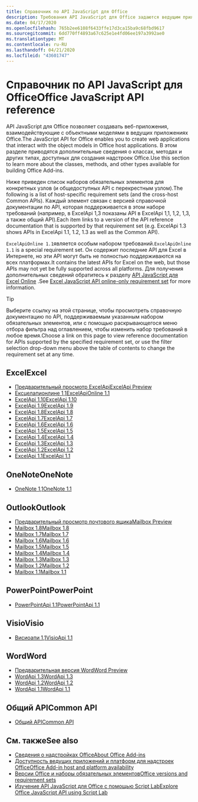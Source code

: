 ```yaml
---
title: Справочник по API JavaScript для Office
description: Требования API JavaScript для Office задаются ведущим приложением.
ms.date: 04/17/2020
ms.openlocfilehash: 765b2ee6108f6433ffe17d3ca15ba9c68fbd9617
ms.sourcegitcommit: 6dd770ff4893a67c625e1e4fd06ee197a3992ae0
ms.translationtype: MT
ms.contentlocale: ru-RU
ms.lasthandoff: 04/21/2020
ms.locfileid: "43601747"
---
```

# <a name="office-javascript-api-reference"></a><span data-ttu-id="e4b25-103">Справочник по API JavaScript для Office</span><span class="sxs-lookup"><span data-stu-id="e4b25-103">Office JavaScript API reference</span></span>

<span data-ttu-id="e4b25-104">API JavaScript для Office позволяет создавать веб-приложения, взаимодействующие с объектными моделями в ведущих приложениях Office.</span><span class="sxs-lookup"><span data-stu-id="e4b25-104">The JavaScript API for Office enables you to create web applications that interact with the object models in Office host applications.</span></span> <span data-ttu-id="e4b25-105">В этом разделе приводятся дополнительные сведения о классах, методах и других типах, доступных для создания надстроек Office.</span><span class="sxs-lookup"><span data-stu-id="e4b25-105">Use this section to learn more about the classes, methods, and other types available for building Office Add-ins.</span></span>

<span data-ttu-id="e4b25-106">Ниже приведен список наборов обязательных элементов для конкретных узлов (и общедоступных API с перекрестным узлом).</span><span class="sxs-lookup"><span data-stu-id="e4b25-106">The following is a list of host-specific requirement sets (and the cross-host Common APIs).</span></span> <span data-ttu-id="e4b25-107">Каждый элемент связан с версией справочной документации по API, которая поддерживается в этом наборе требований (например, в ExcelApi 1,3 показаны API в ExcelApi 1,1, 1,2, 1,3, а также общий API).</span><span class="sxs-lookup"><span data-stu-id="e4b25-107">Each item links to a version of the API reference documentation that is supported by that requirement set (e.g. ExcelApi 1.3 shows APIs in ExcelApi 1.1, 1.2, 1.3 as well as the Common API).</span></span>

<span data-ttu-id="e4b25-108">`ExcelApiOnline 1.1`является особым набором требований.</span><span class="sxs-lookup"><span data-stu-id="e4b25-108">`ExcelApiOnline 1.1` is a special requirement set.</span></span> <span data-ttu-id="e4b25-109">Он содержит последние API для Excel в Интернете, но эти API могут быть не полностью поддерживаются на всех платформах.</span><span class="sxs-lookup"><span data-stu-id="e4b25-109">It contains the latest APIs for Excel on the web, but those APIs may not yet be fully supported across all platforms.</span></span> <span data-ttu-id="e4b25-110">Для получения дополнительных сведений обратитесь к разделу [API JavaScript для Excel Online](/office/dev/add-ins/reference/requirement-sets/excel-api-online-requirement-set) .</span><span class="sxs-lookup"><span data-stu-id="e4b25-110">See [Excel JavaScript API online-only requirement set](/office/dev/add-ins/reference/requirement-sets/excel-api-online-requirement-set) for more information.</span></span>

> [!TIP]
> <span data-ttu-id="e4b25-111">Выберите ссылку на этой странице, чтобы просмотреть справочную документацию по API, поддерживаемым указанным набором обязательных элементов, или с помощью раскрывающегося меню отбора фильтра над оглавлением, чтобы изменить набор требований в любое время.</span><span class="sxs-lookup"><span data-stu-id="e4b25-111">Choose a link on this page to view reference documentation for APIs supported by the specified requirement set, or use the filter selection drop-down menu above the table of contents to change the requirement set at any time.</span></span>

## <a name="excel"></a><span data-ttu-id="e4b25-112">Excel</span><span class="sxs-lookup"><span data-stu-id="e4b25-112">Excel</span></span>

- [<span data-ttu-id="e4b25-113">Предварительный просмотр ExcelApi</span><span class="sxs-lookup"><span data-stu-id="e4b25-113">ExcelApi Preview</span></span>](/javascript/api/excel?view=excel-js-preview)
- [<span data-ttu-id="e4b25-114">Ексцелапионлине 1,1</span><span class="sxs-lookup"><span data-stu-id="e4b25-114">ExcelApiOnline 1.1</span></span>](/javascript/api/excel?view=excel-js-online)
- [<span data-ttu-id="e4b25-115">ExcelApi 1.10</span><span class="sxs-lookup"><span data-stu-id="e4b25-115">ExcelApi 1.10</span></span>](/javascript/api/excel?view=excel-js-1.10)
- [<span data-ttu-id="e4b25-116">ExcelApi 1.9</span><span class="sxs-lookup"><span data-stu-id="e4b25-116">ExcelApi 1.9</span></span>](/javascript/api/excel?view=excel-js-1.9)
- [<span data-ttu-id="e4b25-117">ExcelApi 1.8</span><span class="sxs-lookup"><span data-stu-id="e4b25-117">ExcelApi 1.8</span></span>](/javascript/api/excel?view=excel-js-1.8)
- [<span data-ttu-id="e4b25-118">ExcelApi 1.7</span><span class="sxs-lookup"><span data-stu-id="e4b25-118">ExcelApi 1.7</span></span>](/javascript/api/excel?view=excel-js-1.7)
- [<span data-ttu-id="e4b25-119">ExcelApi 1.6</span><span class="sxs-lookup"><span data-stu-id="e4b25-119">ExcelApi 1.6</span></span>](/javascript/api/excel?view=excel-js-1.6)
- [<span data-ttu-id="e4b25-120">ExcelApi 1.5</span><span class="sxs-lookup"><span data-stu-id="e4b25-120">ExcelApi 1.5</span></span>](/javascript/api/excel?view=excel-js-1.5)
- [<span data-ttu-id="e4b25-121">ExcelApi 1.4</span><span class="sxs-lookup"><span data-stu-id="e4b25-121">ExcelApi 1.4</span></span>](/javascript/api/excel?view=excel-js-1.4)
- [<span data-ttu-id="e4b25-122">ExcelApi 1.3</span><span class="sxs-lookup"><span data-stu-id="e4b25-122">ExcelApi 1.3</span></span>](/javascript/api/excel?view=excel-js-1.3)
- [<span data-ttu-id="e4b25-123">ExcelApi 1.2</span><span class="sxs-lookup"><span data-stu-id="e4b25-123">ExcelApi 1.2</span></span>](/javascript/api/excel?view=excel-js-1.2)
- [<span data-ttu-id="e4b25-124">ExcelApi 1.1</span><span class="sxs-lookup"><span data-stu-id="e4b25-124">ExcelApi 1.1</span></span>](/javascript/api/excel?view=excel-js-1.1)

## <a name="onenote"></a><span data-ttu-id="e4b25-125">OneNote</span><span class="sxs-lookup"><span data-stu-id="e4b25-125">OneNote</span></span>

- [<span data-ttu-id="e4b25-126">OneNote 1,1</span><span class="sxs-lookup"><span data-stu-id="e4b25-126">OneNote 1.1</span></span>](/javascript/api/onenote?view=onenote-js-1.1)

## <a name="outlook"></a><span data-ttu-id="e4b25-127">Outlook</span><span class="sxs-lookup"><span data-stu-id="e4b25-127">Outlook</span></span>

- [<span data-ttu-id="e4b25-128">Предварительный просмотр почтового ящика</span><span class="sxs-lookup"><span data-stu-id="e4b25-128">Mailbox Preview</span></span>](/javascript/api/outlook?view=outlook-js-preview)
- [<span data-ttu-id="e4b25-129">Mailbox 1.8</span><span class="sxs-lookup"><span data-stu-id="e4b25-129">Mailbox 1.8</span></span>](/javascript/api/outlook?view=outlook-js-1.8)
- [<span data-ttu-id="e4b25-130">Mailbox 1.7</span><span class="sxs-lookup"><span data-stu-id="e4b25-130">Mailbox 1.7</span></span>](/javascript/api/outlook?view=outlook-js-1.7)
- [<span data-ttu-id="e4b25-131">Mailbox 1.6</span><span class="sxs-lookup"><span data-stu-id="e4b25-131">Mailbox 1.6</span></span>](/javascript/api/outlook?view=outlook-js-1.6)
- [<span data-ttu-id="e4b25-132">Mailbox 1.5</span><span class="sxs-lookup"><span data-stu-id="e4b25-132">Mailbox 1.5</span></span>](/javascript/api/outlook?view=outlook-js-1.5)
- [<span data-ttu-id="e4b25-133">Mailbox 1.4</span><span class="sxs-lookup"><span data-stu-id="e4b25-133">Mailbox 1.4</span></span>](/javascript/api/outlook?view=outlook-js-1.4)
- [<span data-ttu-id="e4b25-134">Mailbox 1.3</span><span class="sxs-lookup"><span data-stu-id="e4b25-134">Mailbox 1.3</span></span>](/javascript/api/outlook?view=outlook-js-1.3)
- [<span data-ttu-id="e4b25-135">Mailbox 1.2</span><span class="sxs-lookup"><span data-stu-id="e4b25-135">Mailbox 1.2</span></span>](/javascript/api/outlook?view=outlook-js-1.2)
- [<span data-ttu-id="e4b25-136">Mailbox 1.1</span><span class="sxs-lookup"><span data-stu-id="e4b25-136">Mailbox 1.1</span></span>](/javascript/api/outlook?view=outlook-js-1.1)

## <a name="powerpoint"></a><span data-ttu-id="e4b25-137">PowerPoint</span><span class="sxs-lookup"><span data-stu-id="e4b25-137">PowerPoint</span></span>

- [<span data-ttu-id="e4b25-138">PowerPointApi 1.1</span><span class="sxs-lookup"><span data-stu-id="e4b25-138">PowerPointApi 1.1</span></span>](/javascript/api/powerpoint?view=powerpoint-js-1.1)

## <a name="visio"></a><span data-ttu-id="e4b25-139">Visio</span><span class="sxs-lookup"><span data-stu-id="e4b25-139">Visio</span></span>

- [<span data-ttu-id="e4b25-140">Висиоапи 1,1</span><span class="sxs-lookup"><span data-stu-id="e4b25-140">VisioApi 1.1</span></span>](/javascript/api/visio?view=visio-js-1.1)

## <a name="word"></a><span data-ttu-id="e4b25-141">Word</span><span class="sxs-lookup"><span data-stu-id="e4b25-141">Word</span></span>

- [<span data-ttu-id="e4b25-142">Предварительная версия Word</span><span class="sxs-lookup"><span data-stu-id="e4b25-142">Word Preview</span></span>](/javascript/api/word?view=word-js-preview)
- [<span data-ttu-id="e4b25-143">WordApi 1.3</span><span class="sxs-lookup"><span data-stu-id="e4b25-143">WordApi 1.3</span></span>](/javascript/api/word?view=word-js-1.3)
- [<span data-ttu-id="e4b25-144">WordApi 1.2</span><span class="sxs-lookup"><span data-stu-id="e4b25-144">WordApi 1.2</span></span>](/javascript/api/word?view=word-js-1.2)
- [<span data-ttu-id="e4b25-145">WordApi 1.1</span><span class="sxs-lookup"><span data-stu-id="e4b25-145">WordApi 1.1</span></span>](/javascript/api/word?view=word-js-1.1)

## <a name="common-api"></a><span data-ttu-id="e4b25-146">Общий API</span><span class="sxs-lookup"><span data-stu-id="e4b25-146">Common API</span></span>

- [<span data-ttu-id="e4b25-147">Общий API</span><span class="sxs-lookup"><span data-stu-id="e4b25-147">Common API</span></span>](/javascript/api/office?view=common-js)

## <a name="see-also"></a><span data-ttu-id="e4b25-148">См. также</span><span class="sxs-lookup"><span data-stu-id="e4b25-148">See also</span></span>

- [<span data-ttu-id="e4b25-149">Сведения о надстройках Office</span><span class="sxs-lookup"><span data-stu-id="e4b25-149">About Office Add-ins</span></span>](/office/dev/add-ins/overview)
- [<span data-ttu-id="e4b25-150">Доступность ведущих приложений и платформ для надстроек Office</span><span class="sxs-lookup"><span data-stu-id="e4b25-150">Office Add-in host and platform availability</span></span>](/office/dev/add-ins/overview/office-add-in-availability)
- [<span data-ttu-id="e4b25-151">Версии Office и наборы обязательных элементов</span><span class="sxs-lookup"><span data-stu-id="e4b25-151">Office versions and requirement sets</span></span>](/office/dev/add-ins/develop/office-versions-and-requirement-sets)
- [<span data-ttu-id="e4b25-152">Изучение API JavaScript для Office с помощью Script Lab</span><span class="sxs-lookup"><span data-stu-id="e4b25-152">Explore Office JavaScript API using Script Lab</span></span>](/office/dev/add-ins/overview/explore-with-script-lab)
